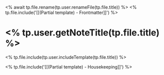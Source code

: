 <% await tp.file.rename(tp.user.renameFile(tp.file.title)) %>
<% tp.file.include('[[(Partial template) - Frontmatter]]') %>

# <% tp.user.getNoteTitle(tp.file.title) %> #
<% tp.file.include(tp.user.includeTemplate(tp.file.title)) %>

<% tp.file.include('[[(Partial template) - Housekeeping]]') %>
